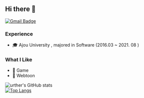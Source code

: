 ## Hi there 👋
[![Gmail Badge](https://img.shields.io/badge/-alswlkku@gmail.com-c14438?style=flat&logo=Gmail&logoColor=white)](mailto:alswlkku@gmail.com "Connect via Email")

### Experience
- 🎓 Ajou University , majored in Software (2016.03 ~ 2021. 08 )


### What I Like
- 🔵 Game
- 📖 Webtoon

![urther's GitHub stats](https://github-readme-stats.vercel.app/api?username=urther&show_icons=true&theme=graywhite)
</br>
[![Top Langs](https://github-readme-stats.vercel.app/api/top-langs/?username=urther&layout=compact&theme=compact&langs_count=4)](https://github.com/anuraghazra/github-readme-stats)
